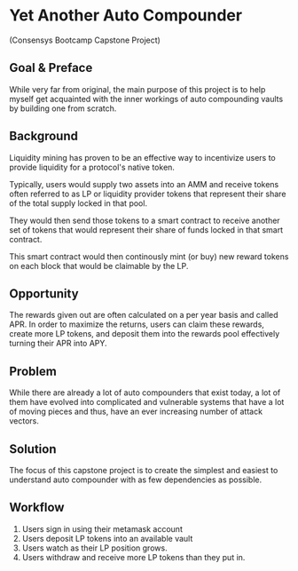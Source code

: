# Yet Another Auto Compounder
(Consensys Bootcamp Capstone Project)

## Goal & Preface
While very far from original, the main purpose of this project is to help myself get acquainted with the inner workings of auto compounding vaults by building one from scratch.

## Background
Liquidity mining has proven to be an effective way to incentivize users to provide liquidity for a protocol's native token.

Typically, users would supply two assets into an AMM and receive tokens often referred to as LP or liquidity provider tokens that represent their share of the total supply locked in that pool.

They would then send those tokens to a smart contract to receive another set of tokens that would represent their share of funds locked in that smart contract.

This smart contract would then continously mint (or buy) new reward tokens on each block that would be claimable by the LP.

## Opportunity
The rewards given out are often calculated on a per year basis and called APR. In order to maximize the returns, users can claim these rewards, create more LP tokens, and deposit them into the rewards pool effectively turning their APR into APY.

## Problem
While there are already a lot of auto compounders that exist today, a lot of them have evolved into complicated and vulnerable systems that have a lot of moving pieces and thus, have an ever increasing number of attack vectors.

## Solution
The focus of this capstone project is to create the simplest and easiest to understand auto compounder with as few dependencies as possible.

## Workflow
1. Users sign in using their metamask account
2. Users deposit LP tokens into an available vault
3. Users watch as their LP position grows.
4. Users withdraw and receive more LP tokens than they put in.
